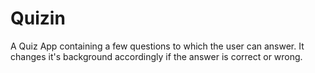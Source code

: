 # Quizin
A Quiz App containing a few questions to which the user can answer. 
It changes it's background accordingly if the answer is correct or wrong.
